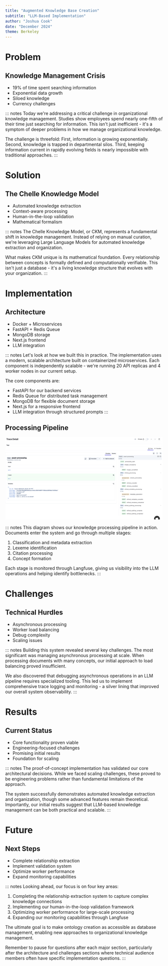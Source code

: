 ```yaml
---
title: "Augmented Knowledge Base Creation"
subtitle: "LLM-Based Implementation"
author: "Joshua Cook"
date: "December 2024"
theme: Berkeley
---
```


# Problem

## Knowledge Management Crisis

- 19% of time spent searching information
- Exponential data growth
- Siloed knowledge
- Currency challenges

::: notes
Today we're addressing a critical challenge in organizational knowledge management. Studies show employees spend nearly one-fifth of their time just searching for information. This isn't just inefficient - it's a symptom of deeper problems in how we manage organizational knowledge.

The challenge is threefold: First, information is growing exponentially. Second, knowledge is trapped in departmental silos. Third, keeping information current in rapidly evolving fields is nearly impossible with traditional approaches.
:::

# Solution

## The Chelle Knowledge Model

- Automated knowledge extraction
- Context-aware processing
- Human-in-the-loop validation
- Mathematical formalism

::: notes
The Chelle Knowledge Model, or CKM, represents a fundamental shift in knowledge management. Instead of relying on manual curation, we're leveraging Large Language Models for automated knowledge extraction and organization.

What makes CKM unique is its mathematical foundation. Every relationship between concepts is formally defined and computationally verifiable. This isn't just a database - it's a living knowledge structure that evolves with your organization.
:::

# Implementation

## Architecture

- Docker + Microservices
- FastAPI + Redis Queue
- MongoDB storage
- Next.js frontend
- LLM integration

::: notes
Let's look at how we built this in practice. The implementation uses a modern, scalable architecture built on containerized microservices. Each component is independently scalable - we're running 20 API replicas and 4 worker nodes in our current setup.

The core components are:

- FastAPI for our backend services
- Redis Queue for distributed task management
- MongoDB for flexible document storage
- Next.js for a responsive frontend
- LLM integration through structured prompts
  :::

## Processing Pipeline

![The Knowledge Processing Pipeline](documentation/lf-asset-processing-trace.png)

::: notes
This diagram shows our knowledge processing pipeline in action. Documents enter the system and go through multiple stages:

1. Classification and metadata extraction
2. Lexeme identification
3. Citation processing
4. Concept formation

Each stage is monitored through Langfuse, giving us visibility into the LLM operations and helping identify bottlenecks.
:::

# Challenges

## Technical Hurdles

- Asynchronous processing
- Worker load balancing
- Debug complexity
- Scaling issues

::: notes
Building this system revealed several key challenges. The most significant was managing asynchronous processing at scale. When processing documents with many concepts, our initial approach to load balancing proved insufficient.

We also discovered that debugging asynchronous operations in an LLM pipeline requires specialized tooling. This led us to implement comprehensive trace logging and monitoring - a silver lining that improved our overall system observability.
:::

# Results

## Current Status

- Core functionality proven viable
- Engineering-focused challenges
- Promising initial results
- Foundation for scaling

::: notes
The proof-of-concept implementation has validated our core architectural decisions. While we faced scaling challenges, these proved to be engineering problems rather than fundamental limitations of the approach.

The system successfully demonstrates automated knowledge extraction and organization, though some advanced features remain theoretical. Importantly, our initial results suggest that LLM-based knowledge management can be both practical and scalable.
:::

# Future

## Next Steps

- Complete relationship extraction
- Implement validation system
- Optimize worker performance
- Expand monitoring capabilities

::: notes
Looking ahead, our focus is on four key areas:

1. Completing the relationship extraction system to capture complex knowledge connections
2. Implementing our human-in-the-loop validation framework
3. Optimizing worker performance for large-scale processing
4. Expanding our monitoring capabilities through Langfuse

The ultimate goal is to make ontology creation as accessible as database management, enabling new approaches to organizational knowledge management.

Remember to pause for questions after each major section, particularly after the architecture and challenges sections where technical audience members often have specific implementation questions.
:::
